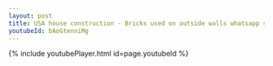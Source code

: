 ```yaml
---
layout: post
title: USA house construction - Bricks used on outside walls whatsapp status
youtubeId: bAoGtenniMg
---
```


{% include youtubePlayer.html id=page.youtubeId %}

